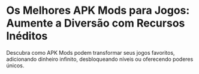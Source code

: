 # Os Melhores APK Mods para Jogos: Aumente a Diversão com Recursos Inéditos

Descubra como APK Mods podem transformar seus jogos favoritos, adicionando dinheiro infinito, desbloqueando níveis ou oferecendo poderes únicos.

